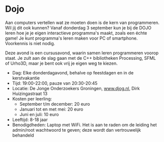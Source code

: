 # Dojo

Aan computers vertellen wat ze moeten doen is de kern van programmeren. Wil jij dit ook kunnen? Vanaf donderdag 3 september kun je bij de DOJO leren hoe je je eigen interactieve programma's maakt, zoals een échte game! Je kunt programma's leren maken voor PC of smartphone. Voorkennis is niet nodig.

Deze avond is een cursusavond, waarin samen leren programmeren voorop staat. Je zult aan de slag gaan met de C++ bibliotheken Processing, SFML of Urho3D, maar je bent ook vrij je eigen weg te kiezen.

 * Dag: Elke donderdagavond, behalve op feestdagen en in de kerstvakantie
 * Tijd: 19:00-22:00, pauze van 20:30-20:45
 * Locatie: De Jonge Onderzoekers Groningen, www.djog.nl, Dirk Huizingastraat 13
 * Kosten per leerling:
   * September t/m december: 20 euro
   * Januari tot en met mei: 20 euro
   * Juni en juli: 10 euro
 * Leeftijd: 8-18 jaar
 * Benodigdheden: Laptop met WiFi. Het is aan te raden om de leiding het admin/root wachtwoord te geven; deze wordt dan vertrouwelijk behandeld

